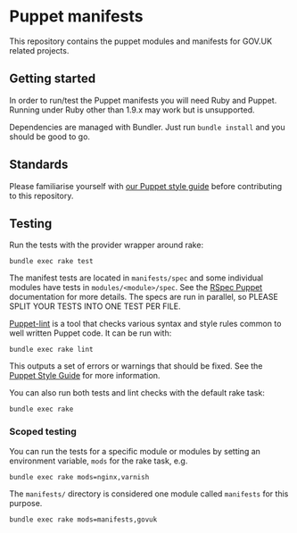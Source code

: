 # Puppet manifests

This repository contains the puppet modules and manifests for GOV.UK related projects.

## Getting started

In order to run/test the Puppet manifests you will need Ruby and Puppet. Running under Ruby other than 1.9.x may work but is unsupported.

Dependencies are managed with Bundler. Just run `bundle install` and you should be good to go.

## Standards

Please familiarise yourself with [our Puppet style guide][style] before contributing to this repository.

[style]: https://github.com/alphagov/styleguides/blob/master/puppet.md

## Testing

Run the tests with the provider wrapper around rake:

    bundle exec rake test

The manifest tests are located in `manifests/spec` and some individual modules
have tests in `modules/<module>/spec`. See the [RSpec
Puppet](https://github.com/rodjek/rspec-puppet) documentation for more
details. The specs are run in parallel, so PLEASE SPLIT YOUR TESTS INTO ONE
TEST PER FILE.

[Puppet-lint][pl] is a tool that checks various syntax and style rules common
to well written Puppet code. It can be run with:

    bundle exec rake lint

This outputs a set of errors or warnings that should be fixed. See the
[Puppet Style Guide](http://docs.puppetlabs.com/guides/style_guide.html)
for more information.

[pl]: https://github.com/rodjek/puppet-lint

You can also run both tests and lint checks with the default rake task:

    bundle exec rake

### Scoped testing

You can run the tests for a specific module or modules by setting an
environment variable, `mods` for the rake task, e.g.

    bundle exec rake mods=nginx,varnish

The `manifests/` directory is considered one module called `manifests` for
this purpose.

    bundle exec rake mods=manifests,govuk
